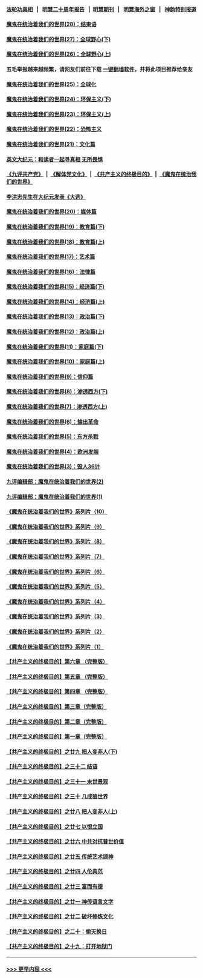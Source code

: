 #### [法轮功真相](https://github.com/gfw-breaker/truth/blob/master/README.md?t=0) &nbsp;&nbsp;|&nbsp;&nbsp; [明慧二十周年报告](https://github.com/gfw-breaker/mh-reports/blob/master/README.md?t=0) &nbsp;&nbsp;|&nbsp;&nbsp;[明慧期刊](https://github.com/gfw-breaker/mh-qikan) &nbsp;&nbsp;|&nbsp;&nbsp; [明慧海外之窗](https://github.com/gfw-breaker/mh-news/blob/master/README.md?t=0) &nbsp;&nbsp;|&nbsp;&nbsp; [神韵特别报道](https://github.com/gfw-breaker/mh-news/blob/master/shenyun.md?t=0)
#### [魔鬼在统治着我们的世界(28)：结束语](../pages/nsc422/n10936246.md?t=07220051) 
#### [魔鬼在统治着我们的世界(27)：全球野心(下)](../pages/nsc422/n10928319.md?t=07220051) 
#### [魔鬼在统治着我们的世界(26)：全球野心(上)](../pages/nsc422/n10900318.md?t=07220051) 
#### 五毛举报越来越频繁，请网友们前往下载 [一键翻墙软件](https://github.com/gfw-breaker/ssr-accounts)，并将此项目推荐给亲友
#### [魔鬼在统治着我们的世界(25)：全球化](../pages/nsc422/n10788205.md?t=07220051) 
#### [魔鬼在统治着我们的世界(24)：环保主义(下)](../pages/nsc422/n10695307.md?t=07220051) 
#### [魔鬼在统治着我们的世界(23)：环保主义(上)](../pages/nsc422/n10688613.md?t=07220051) 
#### [魔鬼在统治着我们的世界(22)：恐怖主义](../pages/nsc422/n10614727.md?t=07220051) 
#### [魔鬼在统治着我们的世界(21)：文化篇](../pages/nsc422/n10597706.md?t=07220051) 
#### [英文大纪元：和读者一起寻真相 无所畏惧](../pages/nsc422/n12542027.md?t=07220051) 
#### [《九评共产党》](https://github.com/begood0513/9ping.md/blob/master/README.md) &nbsp;|&nbsp; [《解体党文化》](../../../../jtdwh.md/blob/master/README.md)  &nbsp;|&nbsp; [《共产主义的终极目的》](../../../../gczydzjmd.md/blob/master/README.md) &nbsp;|&nbsp; [《魔鬼在统治我们的世界》](../../../../mgztzwmdsj.md/blob/master/README.md) 
#### [李洪志先生在大纪元发表《大选》](../pages/nsc422/n12534746.md?t=07220051) 
#### [魔鬼在统治着我们的世界(20)：媒体篇](../pages/nsc422/n10586579.md?t=07220051) 
#### [魔鬼在统治着我们的世界(19)：教育篇(下)](../pages/nsc422/n10564808.md?t=07220051) 
#### [魔鬼在统治着我们的世界(18)：教育篇(上)](../pages/nsc422/n10526970.md?t=07220051) 
#### [魔鬼在统治着我们的世界(17)：艺术篇](../pages/nsc422/n10499093.md?t=07220051) 
#### [魔鬼在统治着我们的世界(16)：法律篇](../pages/nsc422/n10485969.md?t=07220051) 
#### [魔鬼在统治着我们的世界(15)：经济篇(下)](../pages/nsc422/n10469975.md?t=07220051) 
#### [魔鬼在统治着我们的世界(14)：经济篇(上)](../pages/nsc422/n10457370.md?t=07220051) 
#### [魔鬼在统治着我们的世界(13)：政治篇(下)](../pages/nsc422/n10448270.md?t=07220051) 
#### [魔鬼在统治着我们的世界(12)：政治篇(上)](../pages/nsc422/n10444576.md?t=07220051) 
#### [魔鬼在统治着我们的世界(11)：家庭篇(下)](../pages/nsc422/n10440961.md?t=07220051) 
#### [魔鬼在统治着我们的世界(10)：家庭篇(上)](../pages/nsc422/n10435448.md?t=07220051) 
#### [魔鬼在统治着我们的世界(9)：信仰篇](../pages/nsc422/n10432159.md?t=07220051) 
#### [魔鬼在统治着我们的世界(8)：渗透西方(下)](../pages/nsc422/n10429603.md?t=07220051) 
#### [魔鬼在统治着我们的世界(7)：渗透西方(上)](../pages/nsc422/n10426013.md?t=07220051) 
#### [魔鬼在统治着我们的世界(6)：输出革命](../pages/nsc422/n10421536.md?t=07220051) 
#### [魔鬼在统治着我们的世界(5)：东方杀戮](../pages/nsc422/n10417707.md?t=07220051) 
#### [魔鬼在统治着我们的世界(4)：欧洲发端](../pages/nsc422/n10414890.md?t=07220051) 
#### [魔鬼在统治着我们的世界(3)：毁人36计](../pages/nsc422/n10411583.md?t=07220051) 
#### [九评编辑部：魔鬼在统治着我们的世界(2)](../pages/nsc422/n10410036.md?t=07220051) 
#### [九评编辑部：魔鬼在统治着我们的世界(1)](../pages/nsc422/n10406825.md?t=07220051) 
#### [《魔鬼在统治着我们的世界》系列片（10）](../pages/nsc422/n12292670.md?t=07220051) 
#### [《魔鬼在统治着我们的世界》系列片（9）](../pages/nsc422/n12290859.md?t=07220051) 
#### [《魔鬼在统治着我们的世界》系列片（8）](../pages/nsc422/n12287445.md?t=07220051) 
#### [《魔鬼在统治着我们的世界》系列片（7）](../pages/nsc422/n12283425.md?t=07220051) 
#### [《魔鬼在统治着我们的世界》系列片（6）](../pages/nsc422/n12282314.md?t=07220051) 
#### [《魔鬼在统治着我们的世界》系列片（5）](../pages/nsc422/n12281419.md?t=07220051) 
#### [《魔鬼在统治着我们的世界》系列片（4）](../pages/nsc422/n12274024.md?t=07220051) 
#### [《魔鬼在统治着我们的世界》系列片（3）](../pages/nsc422/n12271322.md?t=07220051) 
#### [《魔鬼在统治着我们的世界》系列片（2）](../pages/nsc422/n12269049.md?t=07220051) 
#### [《魔鬼在统治着我们的世界》系列片（1）](../pages/nsc422/n12267575.md?t=07220051) 
#### [【共产主义的终极目的】第六章 （完整版）](../pages/nsc422/n11428913.md?t=07220051) 
#### [【共产主义的终极目的】第五章 （完整版）](../pages/nsc422/n11428912.md?t=07220051) 
#### [【共产主义的终极目的】第四章 （完整版）](../pages/nsc422/n11428907.md?t=07220051) 
#### [【共产主义的终极目的】第三章（完整版）](../pages/nsc422/n11428848.md?t=07220051) 
#### [【共产主义的终极目的】第二章（完整版）](../pages/nsc422/n11428831.md?t=07220051) 
#### [【共产主义的终极目的】第一章（完整版）](../pages/nsc422/n11417651.md?t=07220051) 
#### [【共产主义的终极目的】之廿九 把人变非人(下)](../pages/nsc422/n11344140.md?t=07220051) 
#### [【共产主义的终极目的】之三十二 结语](../pages/nsc422/n11360535.md?t=07220051) 
#### [【共产主义的终极目的】之三十一 末世景观](../pages/nsc422/n11351129.md?t=07220051) 
#### [【共产主义的终极目的】之三十 几成狼世界](../pages/nsc422/n11348280.md?t=07220051) 
#### [【共产主义的终极目的】之廿八 把人变非人(上)](../pages/nsc422/n11340492.md?t=07220051) 
#### [【共产主义的终极目的】之廿七 以恨立国](../pages/nsc422/n11336944.md?t=07220051) 
#### [【共产主义的终极目的】之廿六 中共对抗普世价值](../pages/nsc422/n11324785.md?t=07220051) 
#### [【共产主义的终极目的】之廿五 传统艺术颂神](../pages/nsc422/n11296396.md?t=07220051) 
#### [【共产主义的终极目的】之廿四 人伦典范](../pages/nsc422/n11296397.md?t=07220051) 
#### [【共产主义的终极目的】之廿三 富而有德](../pages/nsc422/n11283598.md?t=07220051) 
#### [【共产主义的终极目的】之廿一 神传语言文字](../pages/nsc422/n11263265.md?t=07220051) 
#### [【共产主义的终极目的】之廿二 破坏修炼文化](../pages/nsc422/n11245728.md?t=07220051) 
#### [【共产主义的终极目的】之二十：偷天换日](../pages/nsc422/n11238846.md?t=07220051) 
#### [【共产主义的终极目的】之十九：打开地狱门](../pages/nsc422/n11206376.md?t=07220051) 

----
#### [ >>> 更早内容 <<< ](../indexes/nsc422-earlier.md)
